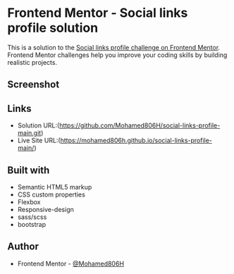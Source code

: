# Frontend Mentor - Social links profile solution

This is a solution to the [Social links profile challenge on Frontend Mentor](https://www.frontendmentor.io/challenges/social-links-profile-UG32l9m6dQ). Frontend Mentor challenges help you improve your coding skills by building realistic projects.

## Screenshot

## Links

- Solution URL:(https://github.com/Mohamed806H/social-links-profile-main.git)
- Live Site URL:(https://mohamed806h.github.io/social-links-profile-main/)

## Built with

- Semantic HTML5 markup
- CSS custom properties
- Flexbox
- Responsive-design
- sass/scss
- bootstrap

## Author

- Frontend Mentor - [@Mohamed806H](https://www.frontendmentor.io/profile/Mohamed806H)
